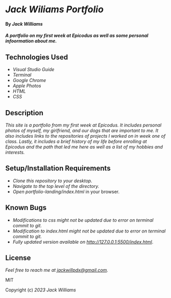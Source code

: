 # _Jack Wiliams Portfolio_

#### By _**Jack Williams**_

#### _A portfolio on my first week at Epicodus as well as some personal infoormation about me._

## Technologies Used

* _Visual Studio Guide_
* _Terminal_
* _Google Chrome_
* _Apple Photos_
* _HTML_
* _CSS_

## Description

_This site is a portfolio from my first week at Epicodus. It includes personal photos of myself, my girlfriend, and our dogs that are important to me. It also includes links to the repositories of projects I worked on in week one of class. Lastly, it includes a brief history of my life before enrolling at Epicodus and the path that led me here as well as a list of my hobbies and interests._

## Setup/Installation Requirements

* _Clone this repository to your desktop._
* _Navigate to the top level of the directory._
* _Open portfolio-landing/index.html_ in your browser.

## Known Bugs

* _Modifications to css might not be updated due to error on terminal commit to git._
* _Modification to index.html might not be updated due to error on terminal commit to git._
* _Fully updated version available on http://127.0.0.1:5500/index.html_.

## License

_Feel free to reach me at jackwillpdx@gmail.com._

MIT

Copyright (c) _2023_ _Jack Williams_